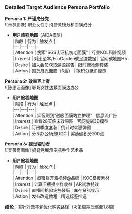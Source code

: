 ### Detailed Target Audience Persona Portfolio  

**Persona 1: 严谨成分党**  
![林薇画像] 职业女性手持显微镜分析面膜成分  
- **用户旅程地图**（AIDA模型）  
  | 阶段 | 行为 | 触发点 |  
  |---|---|---|  
  | Attention | 搜索"SGS认证抗初老面膜" | 行业KOL科普视频  
  | Interest | 对比至本/EcoGarden碳足迹数据 | 官网碳地图H5  
  | Desire | 加入会员获取溯源报告 | 限时赠检测套装  
  | Action | 囤货月光面膜（6盒） | 碳积分抵扣提示  

**Persona 2: 效率至上者**  
![陈思涵画像] 职场女性边敷面膜边办公  
- **用户旅程地图**  
  | 阶段 | 行为 | 触发点 |  
  |---|---|---|  
  | Attention | 抖音刷到"磁吸面膜站立护理" | 信息流广告  
  | Interest | 查看28天临床效果图 | 官网旋转3D模型  
  | Desire | 订阅季度套装 | 倒计时优惠弹窗  
  | Action | 分享办公场景UGC | 奖励碳积分200点  

**Persona 3: 视觉驱动者**  
![吴筱雨画像] 妈妈党展示空瓶手作艺术品  
- **用户旅程地图**  
  | 阶段 | 行为 | 触发点 |  
  |---|---|---|  
  | Attention | 闺蜜群开箱视频@品牌 | KOC模板素材  
  | Interest | 计算旧瓶换小样收益 | AR试妆特效  
  | Desire | 直播间抢限定包装版 | 库存紧张提示  
  | Action | 发布改造教程 | 精选标签推送  

**结论**：需针对效率党优化购买路径（决策周期压缩至1.8周）
